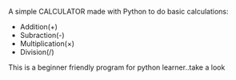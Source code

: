 A simple CALCULATOR made with Python to do basic calculations:
* Addition(+)
* Subraction(-)
* Multiplication(×)
* Division(/)

This is a beginner friendly program for python learner..take a look 
